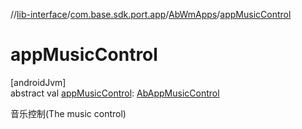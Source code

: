 //[lib-interface](../../../index.md)/[com.base.sdk.port.app](../index.md)/[AbWmApps](index.md)/[appMusicControl](app-music-control.md)

# appMusicControl

[androidJvm]\
abstract val [appMusicControl](app-music-control.md): [AbAppMusicControl](../-ab-app-music-control/index.md)

音乐控制(The music control)
